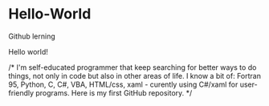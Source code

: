 # Hello-World
Github lerning

Hello world!

/* I'm self-educated programmer that keep searching for better ways to do things, not only in code but also in other areas of life.
I know a bit of: Fortran 95, Python, C, C#, VBA, HTML/css, xaml - curently  using C#/xaml for user-friendly programs. Here is my first GitHub repository. */

